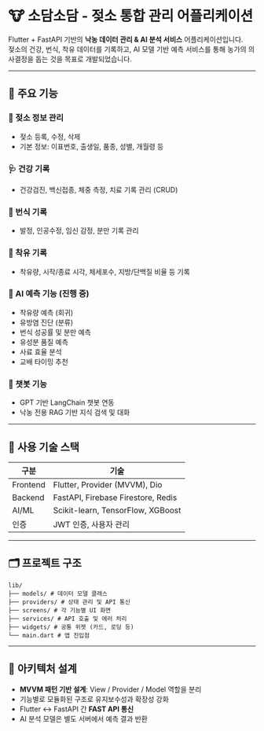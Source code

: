 # 🐮 소담소담 - 젖소 통합 관리 어플리케이션

Flutter + FastAPI 기반의 **낙농 데이터 관리 & AI 분석 서비스** 어플리케이션입니다.  
젖소의 건강, 번식, 착유 데이터를 기록하고, AI 모델 기반 예측 서비스를 통해 농가의 의사결정을 돕는 것을 목표로 개발되었습니다.

---

## 📱 주요 기능

### 🐄 젖소 정보 관리
- 젖소 등록, 수정, 삭제
- 기본 정보: 이표번호, 출생일, 품종, 성별, 개월령 등

### 🩺 건강 기록
- 건강검진, 백신접종, 체중 측정, 치료 기록 관리 (CRUD)

### 🔁 번식 기록
- 발정, 인공수정, 임신 감정, 분만 기록 관리

### 🥛 착유 기록
- 착유량, 시작/종료 시각, 체세포수, 지방/단백질 비율 등 기록

### 🧠 AI 예측 기능 (진행 중)
- 착유량 예측 (회귀)
- 유방염 진단 (분류)
- 번식 성공률 및 분만 예측
- 유성분 품질 예측
- 사료 효율 분석
- 교배 타이밍 추천

### 🤖 챗봇 기능
- GPT 기반 LangChain 챗봇 연동
- 낙농 전용 RAG 기반 지식 검색 및 대화

---

## 🧩 사용 기술 스택

| 구분       | 기술                                                         |
|------------|--------------------------------------------------------------|
| Frontend   | Flutter, Provider (MVVM), Dio                                |
| Backend    | FastAPI, Firebase Firestore, Redis                           |
| AI/ML      | Scikit-learn, TensorFlow, XGBoost                            |
| 인증       | JWT 인증, 사용자 관리                                        |

---

## 🗂️ 프로젝트 구조
```
lib/
├── models/ # 데이터 모델 클래스
├── providers/ # 상태 관리 및 API 통신
├── screens/ # 각 기능별 UI 화면
├── services/ # API 호출 및 에러 처리
├── widgets/ # 공통 위젯 (카드, 로딩 등)
└── main.dart # 앱 진입점
```


---

## 🎯 아키텍처 설계

- **MVVM 패턴 기반 설계**: View / Provider / Model 역할을 분리
- 기능별로 모듈화된 구조로 유지보수성과 확장성 강화
- Flutter ↔ FastAPI 간 **FAST API 통신**
- AI 분석 모델은 별도 서버에서 예측 결과 반환

